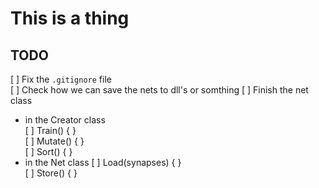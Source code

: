 # This is a thing

## TODO
[ ] Fix the `.gitignore` file  
[ ] Check how we can save the nets to dll's or somthing
[ ] Finish the net class  

+ in the Creator class  
  [ ] Train() { }  
  [ ] Mutate() { }  
  [ ] Sort() { }  
+ in the Net class
 [ ] Load(synapses) { }  
 [ ] Store() { }  